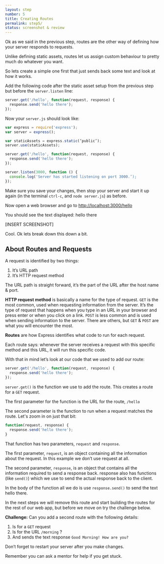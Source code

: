 ```yaml
---
layout: step
number: 5
title: Creating Routes
permalink: step5/
status: screenshot & review
---
```


Ok as we said in the previous step, routes are the other way of defining how your server responds to requests.

Unlike defining static assets, routes let us assign custom behaviour to pretty much do whatever you want.

So lets create a simple one first that just sends back some text and look at how it works.

Add the following code after the static asset setup from the previous step but before the `server.listen` line:

```javascript
server.get('/hello', function(request, response) {
  response.send('hello there');
});
```

Now your `server.js` should look like:

```javascript
var express = require('express');
var server = express();

var staticAssets = express.static(‘public’);
server.use(staticAssets);

server.get('/hello', function(request, response) {
  response.send('hello there');
});

server.listen(3000, function () {
  console.log('Server has started listening on port 3000.’);
});
```

Make sure you save your changes, then stop your server and start it up again (in the terminal `ctrl-c`, and `node server.js`) as before.

Now open a web browser and go to <http://localhost:3000/hello>

You should see the text displayed: hello there

[INSERT SCREENSHOT]

Cool.  Ok lets break down this down a bit.

## About Routes and Requests

A request is identified by two things:

1. It’s URL path
2. It’s HTTP request method

The URL path is straight forward, it’s the part of the URL after the host name & port.

**HTTP request method** is basically a name for the type of request.  `GET` is the most common, used when requesting information from the server. It’s the type of request that happens when you type in an URL in your browser and press enter or when you click on a link. `POST` is less common and is used when sending information to the server.  There are others, but `GET` & `POST` are what you will encounter the most.

**Routes** are how Express identifies what code to run for each request.  

Each route says: whenever the server receives a request with this specific method and this URL, it will run this specific code.

With that in mind let’s look at our code that we used to add our route:

```javascript
server.get('/hello', function(request, response) {
  response.send('hello there');
});
```

`server.get()` is the function we use to add the route.  This creates a route for a `GET` request.

The first parameter for the function is the URL for the route, `/hello`

The second parameter is the function to run when a request matches the route.  Let's zoom in on just that bit:

```javascript
function(request, response) {
  response.send('hello there');
}
```

That function has two parameters, `request` and `response`.

The first parameter, `request`, is an object containing all the information about the request.  In this example we don’t use request at all.

The second parameter, `response`, is an object that contains all the information required to send a response back.  response also has functions (like `send()`) which we use to send the actual response back to the client.

In the body of the function all we do is use `response.send()` to send the text hello there.

In the next steps we will remove this route and start building the routes for the rest of our web app, but before we move on try the challenge below.

**Challenge:**	Can you add a second route with the following details:

1. Is for a `GET` request
2. Is for the URL `/morning` ?
3. And sends the text response `Good Morning! How are you?`

Don’t forget to restart your server after you make changes.

Remember you can ask a mentor for help if you get stuck.



